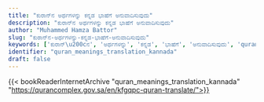 ```yaml
---
title: "ಕುರಾನ್‌ನ ಅರ್ಥಗಳನ್ನು ಕನ್ನಡ ಭಾಷೆಗೆ ಅನುವಾದಿಸುವುದು"
description: "ಕುರಾನ್‌ನ ಅರ್ಥಗಳನ್ನು ಕನ್ನಡ ಭಾಷೆಗೆ ಅನುವಾದಿಸುವುದು"
author: "Muhammed Hamza Battor"
slug: "ಕುರಾನ್‌ನ-ಅರ್ಥಗಳನ್ನು-ಕನ್ನಡ-ಭಾಷೆಗೆ-ಅನುವಾದಿಸುವುದು"
keywords: ['ಕುರಾನ್\u200cನ', 'ಅರ್ಥಗಳನ್ನು', 'ಕನ್ನಡ', 'ಭಾಷೆಗೆ', 'ಅನುವಾದಿಸುವುದು', 'quran', 'meaning', 'translation', 'book', 'download', 'pdf', 'islam']
identifier: "quran_meanings_translation_kannada"
draft: false
---
```


{{< bookReaderInternetArchive "quran_meanings_translation_kannada" "https://qurancomplex.gov.sa/en/kfgqpc-quran-translate/">}}
